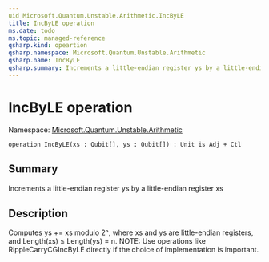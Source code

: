 ```yaml
---
uid Microsoft.Quantum.Unstable.Arithmetic.IncByLE
title: IncByLE operation
ms.date: todo
ms.topic: managed-reference
qsharp.kind: opeartion
qsharp.namespace: Microsoft.Quantum.Unstable.Arithmetic
qsharp.name: IncByLE
qsharp.summary: Increments a little-endian register ys by a little-endian register xs
---
```


# IncByLE operation

Namespace: [Microsoft.Quantum.Unstable.Arithmetic](xref:Microsoft.Quantum.Unstable.Arithmetic)

```qsharp
operation IncByLE(xs : Qubit[], ys : Qubit[]) : Unit is Adj + Ctl
```

## Summary
Increments a little-endian register ys by a little-endian register xs

## Description
Computes ys += xs modulo 2ⁿ, where xs and ys are little-endian registers,
and Length(xs) ≤ Length(ys) = n.
NOTE: Use operations like RippleCarryCGIncByLE directly if
the choice of implementation is important.
